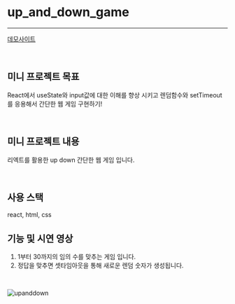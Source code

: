 # up_and_down_game

---

[데모사이트](https://up-and-down-github-io.vercel.app/)

<br />

## 미니 프로젝트 목표
React에서 useState와 input값에 대한 이해를 향상 시키고 렌덤함수와 setTimeout를 응용해서 간단한 웹 게임 구현하기!

<br />

## 미니 프로젝트 내용
리엑트를 활용한 up down 간단한 웹 게임 입니다. 

<br />

## 사용 스택
react, html, css

## 기능 및 시연 영상

1. 1부터 30까지의 임의 수를 맞추는 게임 입니다.
2. 정답을 맞추면 셋타임아웃을 통해 새로운 렌덤 숫자가 생성됩니다.

<br />

![upanddown](https://user-images.githubusercontent.com/75570030/147887562-25d32940-14f8-4fbd-8631-5613c25b493b.gif)